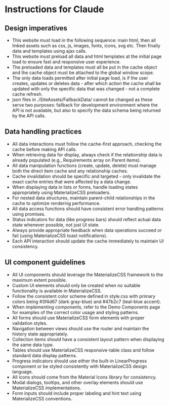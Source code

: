 # Instructions for Claude

## Design imperatives

- This website must load in the following sequence: main html, then all linked assets such as css, js, images, fonts, icons, svg etc. Then finally data and templates using ajax calls.
- This website must preload all data and html templates at the initial page load to ensure fast and responsive user experience.
- The preloaded data and templates must all be put in the cache object and the cache object must be attached to the global window scope.
- The only data loads permitted after initial page load, is if the user creates, updates or deletes data - after which action the cache shall be updated with only the specific data that was changed - not a complete cache refresh.
- json files in ./SiteAssets/FallbackData/ cannot be changed as these serve two purposes: fallback for development environment where the API is not available, but also to specify the data schema being returned by the API calls.

## Data handling practices

- All data interactions must follow the cache-first approach, checking the cache before making API calls.
- When retrieving data for display, always check if the relationship data is already populated (e.g., Requirements array on Parent items).
- All data manipulation functions (create, update, delete) must manage both the direct item cache and any relationship caches.
- Cache invalidation should be specific and targeted - only invalidate the exact cache entries that were affected by a data change.
- When displaying data in lists or forms, handle loading states appropriately using MaterializeCSS preloaders.
- For nested data structures, maintain parent-child relationships in the cache to optimize rendering performance.
- All data access functions should have consistent error handling patterns using promises.
- Status indicators for data (like progress bars) should reflect actual data state whenever possible, not just UI state.
- Always provide appropriate feedback when data operations succeed or fail (using MaterializeCSS toast notifications).
- Each API interaction should update the cache immediately to maintain UI consistency.

## UI component guidelines

- All UI components should leverage the MaterializeCSS framework to the maximum extent possible.
- Custom UI elements should only be created when no suitable functionality is available in MaterializeCSS.
- Follow the consistent color scheme defined in style.css with primary colors being #3f4d67 (dark gray-blue) and #47b2c7 (teal-blue accent).
- When implementing components, refer to the Demo Components page for examples of the correct color usage and styling patterns.
- All forms should use MaterializeCSS form elements with proper validation styles.
- Navigation between views should use the router and maintain the history state appropriately.
- Collection items should have a consistent layout pattern when displaying the same data type.
- Tables should use MaterializeCSS responsive-table class and follow standard data display patterns.
- Progress indicators should use either the built-in LinearProgress component or be styled consistently with MaterializeCSS design language.
- All icons should come from the Material Icons library for consistency.
- Modal dialogs, tooltips, and other overlay elements should use MaterializeCSS implementations.
- Form inputs should include proper labeling and hint text using MaterializeCSS conventions.
